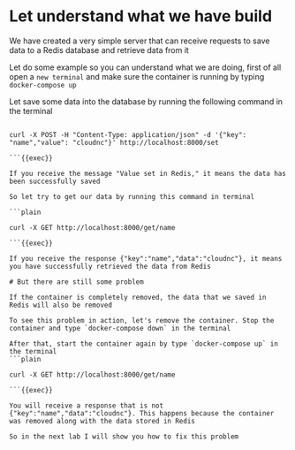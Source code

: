 # Let understand what we have build

We have created a very simple server that can receive requests to save data to a Redis database and retrieve data from it

Let do some example so you can understand what we are doing, first of all open a `new terminal` and make sure the container is running by typing `docker-compose up`

Let save some data into the database by running the following command in the terminal

```plain

curl -X POST -H "Content-Type: application/json" -d '{"key": "name","value": "cloudnc"}' http://localhost:8000/set

```{{exec}}

If you receive the message "Value set in Redis," it means the data has been successfully saved

So let try to get our data by running this command in terminal

```plain

curl -X GET http://localhost:8000/get/name

```{{exec}}

If you receive the response {"key":"name","data":"cloudnc"}, it means you have successfully retrieved the data from Redis

# But there are still some problem

If the container is completely removed, the data that we saved in Redis will also be removed

To see this problem in action, let's remove the container. Stop the container and type `docker-compose down` in the terminal

After that, start the container again by type `docker-compose up` in the terminal
```plain

curl -X GET http://localhost:8000/get/name

```{{exec}}

You will receive a response that is not {"key":"name","data":"cloudnc"}. This happens because the container was removed along with the data stored in Redis

So in the next lab I will show you how to fix this problem